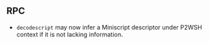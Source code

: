RPC
---

- `decodescript` may now infer a Miniscript descriptor under P2WSH context if it is not lacking
  information.
